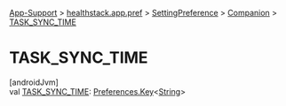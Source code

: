 
[App-Support](../../../../index.html) > [healthstack.app.pref](../../index.html) > [SettingPreference](../index.html) > [Companion](index.html) > [TASK_SYNC_TIME](-t-a-s-k_-s-y-n-c_-t-i-m-e.html)



# TASK_SYNC_TIME



[androidJvm]\
val [TASK_SYNC_TIME](-t-a-s-k_-s-y-n-c_-t-i-m-e.html): [Preferences.Key](https://developer.android.com/reference/kotlin/androidx/datastore/preferences/core/Preferences.Key.html)&lt;[String](https://kotlinlang.org/api/latest/jvm/stdlib/kotlin/-string/index.html)&gt;




